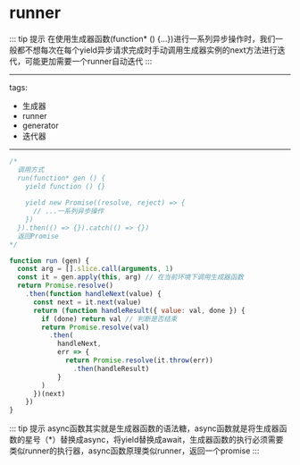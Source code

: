 # runner
::: tip 提示
在使用生成器函数(function* () {...})进行一系列异步操作时，我们一般都不想每次在每个yield异步请求完成时手动调用生成器实例的next方法进行迭代，可能更加需要一个runner自动迭代
:::

---
tags:
  - 生成器
  - runner
  - generator
  - 迭代器
---

```js
/*
  调用方式
  run(function* gen () {
    yield function () {}
  
    yield new Promise((resolve, reject) => {
      // ...一系列异步操作
    })
  }).then(() => {}).catch(() => {})
  返回Promise
*/

function run (gen) {
  const arg = [].slice.call(arguments, 1)
  const it = gen.apply(this, arg) // 在当前环境下调用生成器函数
  return Promise.resolve()
    .then(function handleNext(value) {
      const next = it.next(value)
      return (function handleResult({ value: val, done }) {
        if (done) return val // 判断是否结束
        return Promise.resolve(val)
          .then(
            handleNext,
            err => {
              return Promise.resolve(it.throw(err))
                .then(handleResult)
            }
        )
      })(next)
    })
}
```
::: tip 提示
async函数其实就是生成器函数的语法糖，async函数就是将生成器函数的星号（*）替换成async，将yield替换成await，生成器函数的执行必须需要类似runner的执行器，async函数原理类似runner，返回一个promise
:::